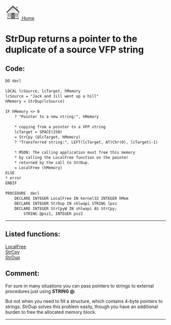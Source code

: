 [<img src="../images/home.png"> Home ](https://github.com/VFPX/Win32API)  

# StrDup returns a pointer to the duplicate of a source VFP string

## Code:
```foxpro  
DO decl

LOCAL lcSource, lcTarget, hMemory
lcSource = "Jack and Jill went up a hill"
hMemory = StrDup(lcSource)
	
IF hMemory <> 0
	? "Pointer to a new string:", hMemory

	* copying from a pointer to a VFP string
	lcTarget = SPACE(250)
	= StrCpy (@lcTarget, hMemory)
	? "Transferred string:", LEFT(lcTarget, AT(Chr(0), lcTarget)-1)

	* MSDN: The calling application must free this memory
	* by calling the LocalFree function on the pointer
	* returned by the call to StrDup.
	= LocalFree (hMemory)
ELSE
* error
ENDIF

PROCEDURE  decl
	DECLARE INTEGER LocalFree IN kernel32 INTEGER hMem
	DECLARE INTEGER StrDup IN shlwapi STRING lpsz
	DECLARE INTEGER StrCpyW IN shlwapi AS StrCpy;
		STRING @psz1, INTEGER psz2  
```  
***  


## Listed functions:
[LocalFree](../libraries/kernel32/LocalFree.md)  
[StrCpy](../libraries/shlwapi/StrCpy.md)  
[StrDup](../libraries/shlwapi/StrDup.md)  

## Comment:
For sure in many situations you can pass pointers to strings to external procedures just using **STRING @**.   
  
But not when you need to fill a structure, which contains 4-byte pointers to strings. StrDup solves this problem easily, though you have an additional burden to free the allocated memory block.  
  
***  

